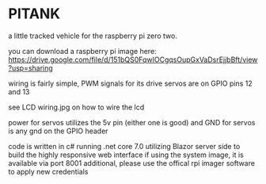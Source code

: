 # PITANK
a little tracked vehicle for the raspberry pi zero two.

you can download a raspberry pi image here:
https://drive.google.com/file/d/151bQS0FqwIOCgqsOupGxVaDsrEjjbBft/view?usp=sharing

wiring is fairly simple, PWM signals for its drive servos are on GPIO pins 12 and 13

see LCD wiring.jpg on how to wire the lcd

power for servos utilizes the 5v pin (either one is good)
and GND for servos is any gnd on the GPIO header

code is written in c# running .net core 7.0 utilizing Blazor server side to build the highly responsive web interface
if using the system image, it is available via port 8001
additional, please use the offical rpi imager software to apply new credentials 
